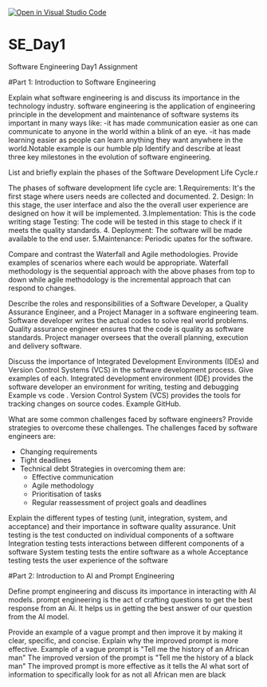 [![Open in Visual Studio Code](https://classroom.github.com/assets/open-in-vscode-2e0aaae1b6195c2367325f4f02e2d04e9abb55f0b24a779b69b11b9e10269abc.svg)](https://classroom.github.com/online_ide?assignment_repo_id=18391316&assignment_repo_type=AssignmentRepo)
# SE_Day1
Software Engineering Day1 Assignment

#Part 1: Introduction to Software Engineering

Explain what software engineering is and discuss its importance in the technology industry.
software engineering is the application of engineering principle in the development and maintenance of software systems 
its important in many ways like:
-it has made communication easier as one can communicate to anyone in the world within a blink of an eye.
-it has made learning easier as people can learn anything they want anywhere in the world.Notable example is our humble plp
Identify and describe at least three key milestones in the evolution of software engineering.


List and briefly explain the phases of the Software Development Life Cycle.r

The phases of software development life cycle are:
1.Requirements: It's the first stage where users needs are collected and documented.
2. Design: In this stage, the user interface and also the the overall user experience are designed on how it will be implemented.
3.Implementation: This is the code writing stage
Testing: The code will be tested in this stage to check if it meets the quality standards.
4. Deployment: The software will be made available to the end user.
5.Maintenance: Periodic upates for the software.



Compare and contrast the Waterfall and Agile methodologies. Provide examples of scenarios where each would be appropriate.
Waterfall methodology is the sequential approach with the above phases from top to down while agile methodology is the incremental approach that can respond to changes.


Describe the roles and responsibilities of a Software Developer, a Quality Assurance Engineer, and a Project Manager in a software engineering team.
Software developer writes the actual codes to solve real world problems.
Quality assurance engineer ensures that the code is quality as software standards.
Project manager oversees that the overall planning, execution and delivery software.

Discuss the importance of Integrated Development Environments (IDEs) and Version Control Systems (VCS) in the software development process. Give examples of each.
Integrated development environment (IDE) provides the software developer an environment for writing, testing and debugging Example vs code .
Version Control System (VCS) provides the tools for tracking changes on source codes.
Example GitHub.

What are some common challenges faced by software engineers? Provide strategies to overcome these challenges.
The challenges faced by software engineers are:
- Changing requirements
- Tight deadlines
- Technical debt
   Strategies in overcoming them are:
  - Effective communication
  - Agile methodology
  - Prioritisation of tasks
  - Regular reassessment of project goals and deadlines 


Explain the different types of testing (unit, integration, system, and acceptance) and their importance in software quality assurance.
Unit testing is the test conducted on individual components of a software 
Integration testing tests interactions between different components of a software 
System testing tests the entire software as a whole 
Acceptance testing tests the user experience of the software 

#Part 2: Introduction to AI and Prompt Engineering


Define prompt engineering and discuss its importance in interacting with AI models. 
prompt engineering is the act of crafting questions to get the best response from an Ai.
It helps us in getting the best answer of our question from the AI model.

Provide an example of a vague prompt and then improve it by making it clear, specific, and concise. Explain why the improved prompt is more effective.
Example of a vague prompt is "Tell me the history of  an African man"
The improved version of the prompt is "Tell me the history of a black man"
The improved prompt is more effective as it tells the AI what sort of information to specifically look for as not all African men are black 
